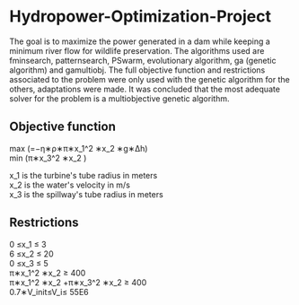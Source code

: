 # Hydropower-Optimization-Project

The goal is to maximize the power generated in a dam while keeping a minimum river flow for wildlife preservation. The algorithms used are fminsearch, patternsearch, PSwarm, evolutionary algorithm, ga (genetic algorithm) and gamultiobj.
The full objective function and restrictions associated to the problem were only used with the genetic algorithm for the others, adaptations were made.
It was concluded that the most adequate solver for the problem is a multiobjective genetic algorithm.


## Objective function

max (=−η∗ρ∗π∗x_1^2 ∗x_2 ∗g∗∆h)<br/>
min (π∗x_3^2 ∗x_2 )

x_1 is the turbine's tube radius in meters<br/>
x_2 is the water's velocity in m/s<br/>
x_3 is the spillway's tube radius in meters

## Restrictions

0 ≤x_1 ≤ 3<br/>
6 ≤x_2 ≤ 20<br/>
0 ≤x_3 ≤ 5<br/>
π∗x_1^2 ∗x_2 ≥ 400<br/>
π∗x_1^2 ∗x_2 +π∗x_3^2 ∗x_2 ≥ 400<br/>
0.7∗V_init≤V_i≤ 55E6<br/>
